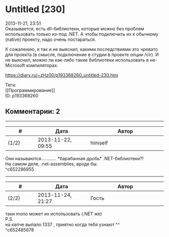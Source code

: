Untitled [230]
==============

  
2013-11-21, 23:51  
 Оказывается, есть dll-библиотеки, которые можно без проблем использовать только из-под .NET. А чтобы подключить их к обычному (native) проекту, надо очень постараться.   
   
 К сожалению, я так и не выяснил, какими последствиями это чревато для проекта (в смысле, подключение в студии в проекте опции /clr). И не выяснил, можно ли как-либо такие библиотеки использовать в не-Microsoft компиляторах.   
  
<https://diary.ru/~zHz00/p193368260_untitled-230.htm>  
  
Теги:  
[[Программирование]]  
ID: p193368260  


Комментарии: 2
--------------

  


---



|         #         |              Дата              |                     Автор                     |           ID           |
| --- | --- | --- | --- |
| (1/2) | 2013-11-22, 09:55 | himself | c652286955 |

  
 Они называются............ \*барабанная дробь\* .NET-библиотеки?!   
  На самом деле, .net-assemblies, вроде бы.    
 ^c652286955

---



|         #         |              Дата              |                     Автор                     |           ID           |
| --- | --- | --- | --- |
| (2/2) | 2013-11-24, 21:27 | Гость | c652485678 |

  
 таки mono может их использовать (.NET же)   
 P.S.   
 на капче выпало 1337 , приятно когда тебя узнают ^^   
 ^c652485678